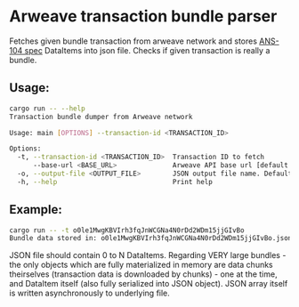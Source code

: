 # Arweave transaction bundle parser
Fetches given bundle transaction from arweave network and stores  [ANS-104 spec](https://github.com/ArweaveTeam/arweave-standards/blob/master/ans/ANS-104.md) DataItems into json file. Checks if given transaction is really a bundle.
## Usage:
```bash
cargo run -- --help
Transaction bundle dumper from Arweave network

Usage: main [OPTIONS] --transaction-id <TRANSACTION_ID>

Options:
  -t, --transaction-id <TRANSACTION_ID>  Transaction ID to fetch
      --base-url <BASE_URL>              Arweave API base url [default: https://arweave.net/]
  -o, --output-file <OUTPUT_FILE>        JSON output file name. Default name: <transaction_ID>.json
  -h, --help                             Print help                            Print help

```
## Example:
```bash
cargo run -- -t o0le1MwgKBVIrh3fqJnWCGNa4N0rDd2WDm15jjGIvBo
Bundle data stored in: o0le1MwgKBVIrh3fqJnWCGNa4N0rDd2WDm15jjGIvBo.json
```
JSON file should contain 0 to N DataItems. Regarding VERY large bundles - the only objects which are fully materialized in memory are data chunks theirselves (transaction data is downloaded by chunks) - one at the time, and DataItem itself (also fully serialized into JSON object). JSON array itself is written asynchronously to underlying file.
